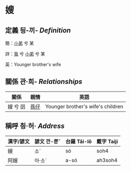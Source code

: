 # 嫂
## 定義 딍-끼- _Definition_
簡：[小弟](member6.md) 兮 某

詳：[我](member1.md) 兮 [小弟](member6.md) 兮 某

英：Younger brother's wife

## 關係 관·희- _Relationships_

關係 | 親情 | 英語
--- | --- | --- 
嫂 兮 囝 | [孫仔](member22.md) | Younger brother's wife's children


## 稱呼 칑·허· _Address_

漢字/諺文 | 諺文 깐-뿐ˆ | 台羅 Tâi-lô | 戴字 Taiji
--- | --- | --- | --- 
嫂 | 소ˊ | só | soh4 
阿嫂 | 아·소ˊ | a-só | ah3soh4 
